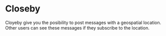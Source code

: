 # Closeby

Cloyeby give you the posibility to post messages with a geospatial location.
Other users can see these messages if they subscribe to the location.
